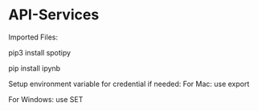 # API-Services
Imported Files:

pip3 install spotipy

pip install ipynb

Setup environment variable for credential if needed:
For Mac:
use export 

For Windows:
use SET

